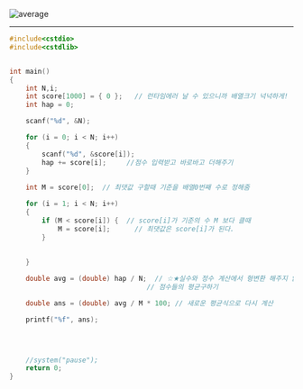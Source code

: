 ![average](https://user-images.githubusercontent.com/29946480/56297226-44aca380-6130-11e9-8bac-72e31123f635.PNG)

-----------------------------------------------------------------------------------------------------------------------------

```c
#include<cstdio>
#include<cstdlib>


int main()
{
	int N,i;
	int score[1000] = { 0 };   // 런타임에러 날 수 있으니까 배열크기 넉넉하게!
	int hap = 0;

	scanf("%d", &N);

	for (i = 0; i < N; i++)
	{
		scanf("%d", &score[i]);
		hap += score[i];     //점수 입력받고 바로바고 더해주기
	}
	
	int M = score[0];  // 최댓값 구할때 기준을 배열0번째 수로 정해줌

	for (i = 1; i < N; i++)
	{
		if (M < score[i]) {  // score[i]가 기준의 수 M 보다 클때
			M = score[i];      // 최댓값은 score[i]가 된다.
		}
		
		
	}

	double avg = (double) hap / N;  // ☆★실수와 정수 계산에서 형변환 해주지 않으면 제대로 계산이 되지 않는다!
                                  // 점수들의 평균구하기    

	double ans = (double) avg / M * 100; // 새로운 평균식으로 다시 계산

	printf("%f", ans);
	



	//system("pause");
	return 0;
}
```
